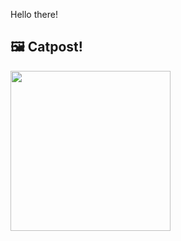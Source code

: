 Hello there!



## 🖼️ Catpost!

<sub>
    <img src="https://cdn2.thecatapi.com/images/6vM2DxT5E.jpg" height="256">
</sub>

